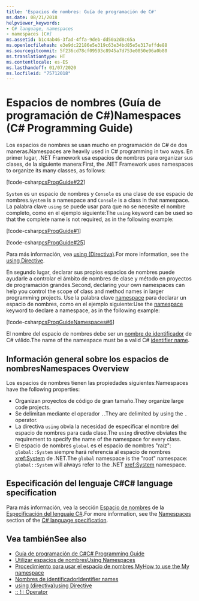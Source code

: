 ```yaml
---
title: 'Espacios de nombres: Guía de programación de C#'
ms.date: 08/21/2018
helpviewer_keywords:
- C# language, namespaces
- namespaces [C#]
ms.assetid: b1c4ab46-3fad-4ffa-9deb-dd50a2d8c65a
ms.openlocfilehash: e3e9dc22186e5e319c63e34bd85e5e317effde88
ms.sourcegitcommit: 5f236cd78cf09593c8945a7d753e0850e96a0b80
ms.translationtype: HT
ms.contentlocale: es-ES
ms.lasthandoff: 01/07/2020
ms.locfileid: "75712018"
---
```

# <a name="namespaces-c-programming-guide"></a><span data-ttu-id="7c69d-102">Espacios de nombres (Guía de programación de C#)</span><span class="sxs-lookup"><span data-stu-id="7c69d-102">Namespaces (C# Programming Guide)</span></span>

<span data-ttu-id="7c69d-103">Los espacios de nombres se usan mucho en programación de C# de dos maneras.</span><span class="sxs-lookup"><span data-stu-id="7c69d-103">Namespaces are heavily used in C# programming in two ways.</span></span> <span data-ttu-id="7c69d-104">En primer lugar, .NET Framework usa espacios de nombres para organizar sus clases, de la siguiente manera:</span><span class="sxs-lookup"><span data-stu-id="7c69d-104">First, the .NET Framework uses namespaces to organize its many classes, as follows:</span></span>  
  
 [!code-csharp[csProgGuide#22](~/samples/snippets/csharp/VS_Snippets_VBCSharp/csProgGuide/CS/progGuide.cs#22)]  
  
<span data-ttu-id="7c69d-105">`System` es un espacio de nombres y `Console` es una clase de ese espacio de nombres.</span><span class="sxs-lookup"><span data-stu-id="7c69d-105">`System` is a namespace and `Console` is a class in that namespace.</span></span> <span data-ttu-id="7c69d-106">La palabra clave `using` se puede usar para que no se necesite el nombre completo, como en el ejemplo siguiente:</span><span class="sxs-lookup"><span data-stu-id="7c69d-106">The `using` keyword can be used so that the complete name is not required, as in the following example:</span></span>  
  
 [!code-csharp[csProgGuide#1](~/samples/snippets/csharp/VS_Snippets_VBCSharp/csProgGuide/CS/using.cs#1)]  
  
 [!code-csharp[csProgGuide#25](~/samples/snippets/csharp/VS_Snippets_VBCSharp/csProgGuide/CS/progGuide.cs#25)]  
  
<span data-ttu-id="7c69d-107">Para más información, vea [using (Directiva)](../../language-reference/keywords/using-directive.md).</span><span class="sxs-lookup"><span data-stu-id="7c69d-107">For more information, see the [using Directive](../../language-reference/keywords/using-directive.md).</span></span>  
  
<span data-ttu-id="7c69d-108">En segundo lugar, declarar sus propios espacios de nombres puede ayudarle a controlar el ámbito de nombres de clase y método en proyectos de programación grandes.</span><span class="sxs-lookup"><span data-stu-id="7c69d-108">Second, declaring your own namespaces can help you control the scope of class and method names in larger programming projects.</span></span> <span data-ttu-id="7c69d-109">Use la palabra clave [namespace](../../language-reference/keywords/namespace.md) para declarar un espacio de nombres, como en el ejemplo siguiente:</span><span class="sxs-lookup"><span data-stu-id="7c69d-109">Use the [namespace](../../language-reference/keywords/namespace.md) keyword to declare a namespace, as in the following example:</span></span>  
  
 [!code-csharp[csProgGuideNamespaces#6](~/samples/snippets/csharp/VS_Snippets_VBCSharp/csProgGuideNamespaces/CS/Namespaces.cs#6)]

<span data-ttu-id="7c69d-110">El nombre del espacio de nombres debe ser un [nombre de identificador](../inside-a-program/identifier-names.md) de C# válido.</span><span class="sxs-lookup"><span data-stu-id="7c69d-110">The name of the namespace must be a valid C# [identifier name](../inside-a-program/identifier-names.md).</span></span>

## <a name="namespaces-overview"></a><span data-ttu-id="7c69d-111">Información general sobre los espacios de nombres</span><span class="sxs-lookup"><span data-stu-id="7c69d-111">Namespaces Overview</span></span>  

<span data-ttu-id="7c69d-112">Los espacios de nombres tienen las propiedades siguientes:</span><span class="sxs-lookup"><span data-stu-id="7c69d-112">Namespaces have the following properties:</span></span>  
  
- <span data-ttu-id="7c69d-113">Organizan proyectos de código de gran tamaño.</span><span class="sxs-lookup"><span data-stu-id="7c69d-113">They organize large code projects.</span></span>  
- <span data-ttu-id="7c69d-114">Se delimitan mediante el operador `.`.</span><span class="sxs-lookup"><span data-stu-id="7c69d-114">They are delimited by using the `.` operator.</span></span>  
- <span data-ttu-id="7c69d-115">La directiva `using` obvia la necesidad de especificar el nombre del espacio de nombres para cada clase.</span><span class="sxs-lookup"><span data-stu-id="7c69d-115">The `using` directive obviates the requirement to specify the name of the namespace for every class.</span></span>  
- <span data-ttu-id="7c69d-116">El espacio de nombres `global` es el espacio de nombres "raíz": `global::System` siempre hará referencia al espacio de nombres <xref:System> de .NET.</span><span class="sxs-lookup"><span data-stu-id="7c69d-116">The `global` namespace is the "root" namespace: `global::System` will always refer to the .NET <xref:System> namespace.</span></span>  

## <a name="c-language-specification"></a><span data-ttu-id="7c69d-117">Especificación del lenguaje C#</span><span class="sxs-lookup"><span data-stu-id="7c69d-117">C# language specification</span></span>

<span data-ttu-id="7c69d-118">Para más información, vea la sección [Espacio de nombres](~/_csharplang/spec/namespaces.md) de la [Especificación del lenguaje C#](~/_csharplang/spec/introduction.md).</span><span class="sxs-lookup"><span data-stu-id="7c69d-118">For more information, see the [Namespaces](~/_csharplang/spec/namespaces.md) section of the [C# language specification](~/_csharplang/spec/introduction.md).</span></span>
  
## <a name="see-also"></a><span data-ttu-id="7c69d-119">Vea también</span><span class="sxs-lookup"><span data-stu-id="7c69d-119">See also</span></span>

- [<span data-ttu-id="7c69d-120">Guía de programación de C#</span><span class="sxs-lookup"><span data-stu-id="7c69d-120">C# Programming Guide</span></span>](../index.md)
- [<span data-ttu-id="7c69d-121">Utilizar espacios de nombres</span><span class="sxs-lookup"><span data-stu-id="7c69d-121">Using Namespaces</span></span>](using-namespaces.md)
- [<span data-ttu-id="7c69d-122">Procedimiento para usar el espacio de nombres My</span><span class="sxs-lookup"><span data-stu-id="7c69d-122">How to use the My namespace</span></span>](how-to-use-the-my-namespace.md)
- [<span data-ttu-id="7c69d-123">Nombres de identificador</span><span class="sxs-lookup"><span data-stu-id="7c69d-123">Identifier names</span></span>](../inside-a-program/identifier-names.md)
- [<span data-ttu-id="7c69d-124">using (directiva)</span><span class="sxs-lookup"><span data-stu-id="7c69d-124">using Directive</span></span>](../../language-reference/keywords/using-directive.md)
- [<span data-ttu-id="7c69d-125">:: !</span><span class="sxs-lookup"><span data-stu-id="7c69d-125">:: Operator</span></span>](../../language-reference/operators/namespace-alias-qualifier.md)
